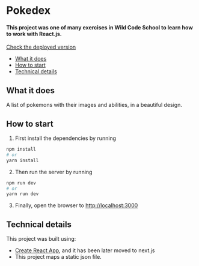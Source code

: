 # Pokedex

#### This project was one of many exercises in Wild Code School to learn how to work with React.js.
[Check the deployed version](https://pokedex-m32.vercel.app/)

- [What it does](#what-it-does)
- [How to start](#how-to-start)
- [Technical details](#technical-details)

## What it does

A list of pokemons with their images and abilities, in a beautiful design.

## How to start

1. First install the dependencies by running

```bash
npm install
# or
yarn install
```

2. Then run the server by running

```bash
npm run dev
# or
yarn run dev
```

3. Finally, open the browser to [http://localhost:3000](http://localhost:3000)

## Technical details

This project was built using:

- [Create React App](https://create-react-app.dev/docs/getting-started), and it has been later moved to next.js
- This project maps a static json file.
